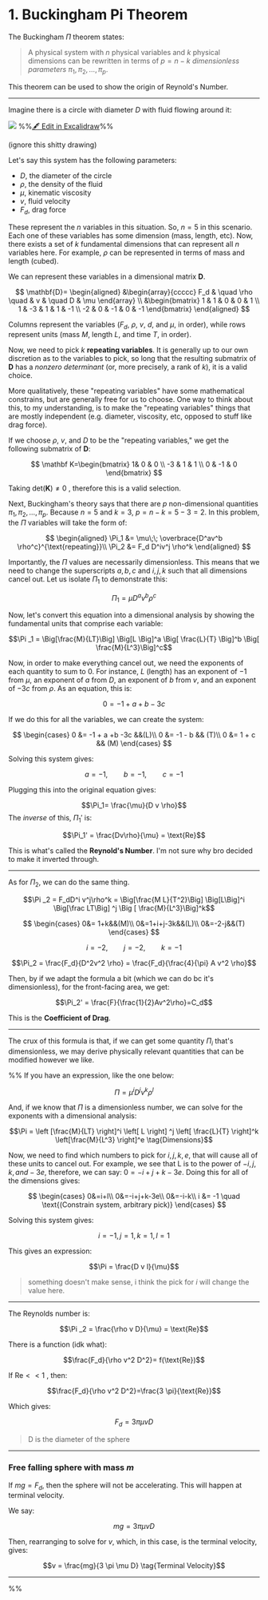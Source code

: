 # 1. Buckingham Pi Theorem

The Buckingham $\Pi$ theorem states:

> A physical system with $n$ physical variables and $k$ physical dimensions can be rewritten in terms of $p = n-k$ *dimensionless parameters* $\pi_1, \pi_2, \dots, \pi_p$. 

This theorem can be used to show the origin of Reynold's Number.

---

Imagine there is a circle with diameter $D$ with fluid flowing around it:

![](excalidraw-2025-08-26-14.45.04.excalidraw.svg)
%%[🖋 Edit in Excalidraw](excalidraw-2025-08-26-14.45.04.excalidraw.md)%%

(ignore this shitty drawing)

Let's say this system has the following parameters:

- $D$, the diameter of the circle
- $\rho$, the density of the fluid
- $\mu$, kinematic viscosity 
- $v$, fluid velocity
- $F_d$, drag force

These represent the $n$ variables in this situation. So, $n=5$ in this scenario. Each one of these variables has some dimension (mass, length, etc). Now, there exists a set of $k$ fundamental dimensions that can represent all $n$ variables here. For example, $\rho$  can be represented in terms of mass and length (cubed). 

We can represent these variables in a dimensional matrix $\mathbf D$. 

$$
\mathbf{D}=
\begin{aligned}
&\begin{array}{ccccc}
F_d & \quad \rho \quad & v & \quad D & \mu
\end{array} \\
&\begin{bmatrix}
1 & 1 & 0 & 0 & 1 \\
1 & -3 & 1 & 1 & -1 \\
-2 & 0 & -1 & 0 & -1
\end{bmatrix}
\end{aligned}
$$

Columns represent the variables ($F_d$, $\rho$, $v$, $d$, and $\mu$, in order), while rows represent units (mass $M$, length $L$, and time $T$, in order). 

Now, we need to pick $k$ **repeating variables**. It is generally up to our own discretion as to the variables to pick, so long that the resulting submatrix of $\mathbf D$ has a *nonzero determinant* (or, more precisely, a rank of $k$), it is a valid choice.

More qualitatively, these "repeating variables" have some mathematical constrains, but are generally free for us to choose. One way to think about this, to my understanding, is to make the "repeating variables" things that are mostly independent (e.g. diameter, viscosity, etc, opposed to stuff like drag force). 

If we choose $\rho$, $v$, and $D$ to be the "repeating variables," we get the following submatrix of $\mathbf D$:

$$
\mathbf K=\begin{bmatrix}
 1& 0 & 0 \\
 -3 & 1 & 1 \\
 0 & -1 & 0
\end{bmatrix}
$$

Taking $\text{det}(\mathbf K) \ne 0$ , therefore this is a valid selection.

Next, Buckingham's theory says that there are $p$ non-dimensional quantities $\pi_1, \pi_2, \dots , \pi_p$. Because $n=5$ and $k=3$, $p=n-k=5-3=2$. In this problem, the $\Pi$ variables will take the form of:

$$
\begin{aligned}
\Pi_1 &= \mu\;\; \overbrace{D^av^b \rho^c}^{\text{repeating}}\\
\Pi_2 &= F_d  D^iv^j \rho^k
\end{aligned}
$$

Importantly, the $\Pi$ values are necessarily dimensionless. This means that we need to change the superscripts $a,b,c$ and $i,j,k$ such that all dimensions cancel out. Let us isolate $\Pi_1$ to demonstrate this:

$$\Pi _1 = \mu D^a v^b \rho^c$$

Now, let's convert this equation into a dimensional analysis by showing the fundamental units that comprise each variable:

$$\Pi _1 = \Big[\frac{M}{LT}\Big] \Big[L \Big]^a \Big[ \frac{L}{T} \Big]^b  \Big[ \frac{M}{L^3}\Big]^c$$


Now, in order to make everything cancel out, we need the exponents of each quantity to sum to $0$. For instance, $L$ (length) has an exponent of $-1$ from $\mu$, an exponent of $a$ from $D$, an exponent of $b$ from $v$, and an exponent of $-3c$ from $\rho$. As an equation, this is:

$$0=-1 + a + b - 3c$$

If we do this for all the variables, we can create the system:

$$
\begin{cases}
0 &= -1 + a +b -3c &&(L)\\
0 &= -1 - b && (T)\\
0 &= 1 + c && (M)
\end{cases}
$$

Solving this system gives:

$$a = -1,\qquad b=-1,\qquad c=-1 $$

Plugging this into the original equation gives:

$$\Pi_1= \frac{\mu}{D v \rho}$$
The *inverse* of this, $\Pi_1'$ is:

$$\Pi_1' = \frac{Dv\rho}{\mu} = \text{Re}$$

This is what's called the **Reynold's Number**. I'm not sure why bro decided to make it inverted through.

---

As for $\Pi_2$, we can do the same thing.

$$\Pi _2 = F_dD^i v^j\rho^k = \Big[\frac{M L}{T^2}\Big] \Big[L\Big]^i \Big[\frac LT\Big] ^j \Big [ \frac{M}{L^3}\Big]^k$$

$$
\begin{cases}
0&= 1+k&&(M)\\
0&=1+i+j-3k&&(L)\\
0&=-2-j&&(T)
\end{cases}
$$

$$i = -2, \qquad j = -2, \qquad k = -1$$

$$\Pi_2 = \frac{F_d}{D^2v^2 \rho} = \frac{F_d}{\frac{4}{\pi} A v^2 \rho}$$

Then, by if we adapt the formula a bit (which we can do bc it's dimensionless), for the front-facing area, we get:

$$\Pi_2' = \frac{F}{\frac{1}{2}Av^2\rho}=C_d$$

This is the **Coefficient of Drag**.

---

The crux of this formula is that, if we can get some quantity $\Pi_i$ that's dimensionless, we may derive physically relevant quantities that can be modified however we like. 







%% 
If you have an expression, like the one below:

$$\Pi = \mu^i D ^j v^k \rho^l$$

And, if we know that $\Pi$ is a dimensionless number, we can solve for the exponents with a dimensional analysis:

$$\Pi = \left [\frac{M}{LT} \right]^i \left[ L \right] ^j \left[ \frac{L}{T} \right]^k \left[\frac{M}{L^3} \right]^e \tag{Dimensions}$$

Now, we need to find which numbers to pick for $i, j, k, e$, that will cause all of these units to cancel out. For example, we see that L is to the power of $-i, j, k, and -3e$, therefore, we can say: $0 = -i + j + k -3e$. Doing this for all of the dimensions gives:

$$
\begin{cases}
0&=i+l\\
0&=-i+j+k-3e\\
0&=-i-k\\
i &= -1 \quad \text{(Constrain system, arbitrary pick)}
\end{cases}
$$

Solving this system gives:

$$i = -1, j=1, k=1, l=1$$

This gives an expression:

$$\Pi = \frac{D v l}{\mu}$$


> something doesn't make sense, i think the pick for $i$ will change the value here.


---

The Reynolds number is:

$$\Pi _2 = \frac{\rho v D}{\mu} = \text{Re}$$

There is a function (idk what):

$$\frac{F_d}{\rho v^2 D^2}= f(\text{Re})$$

If $\text{Re} << 1$  , then:

$$\frac{F_d}{\rho v^2 D^2}=\frac{3 \pi}{\text{Re}}$$

Which gives:

$$F_d = 3 \pi \mu v D \tag{Stokes Law}$$

> D is the diameter of the sphere

--- 


### Free falling sphere with mass $m$ 

If $mg = F_d$, then the sphere will not be accelerating. This will happen at terminal velocity. 


We say:

$$mg = 3 \pi \mu v D$$

Then, rearranging to solve for $v$, which, in this case, is the terminal velocity, gives:

$$v = \frac{mg}{3 \pi \mu D} 
\tag{Terminal Velocity}$$

---

 %%